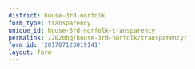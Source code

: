 ```yaml
---
district: house-3rd-norfolk
form_type: transparency
unique_id: house-3rd-norfolk-transparency
permalink: /2020bq/house-3rd-norfolk/transparency/
form_id: '201707123019141'
layout: form
---
```

